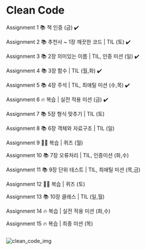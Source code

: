 # Clean Code

Assignment 1   📚 책 인증 (금) ✔️

Assignment 2   📚 추천사 ~ 1장 깨끗한 코드 | TIL (토) ✔️

Assignment 3   📚 2장 의미있는 이름 | TIL, 인증 미션 (일) ✔️

Assignment 4   📚 3장 함수 | TIL (월,화) ✔️

Assignment 5   📚 4장 주석 | TIL, 최애틸 미션 (수,목) ✔️


Assignment 6   🔥 복습 | 실전 적용 미션 (금) ✔️

Assignment 7   📚 5장 형식 맞추기 | TIL (토) 

Assignment 8   📚 6장 객체와 자료구조 | TIL (일)

Assignment 9   🙋🏻 복습 | 퀴즈 (월)

Assignment 10  📚 7장 오류처리 | TIL, 인증미션 (화,수)

Assignment 11  📚 9장 단위 테스트 | TIL, 최애틸 미션 (목,금)


Assignment 12  🙋🏻 복습 | 퀴즈 (토)

Assignment 13  📚 10장 클래스 | TIL (일,월)

Assignment 14  🔥 복습 | 실전 적용 미션 (화,수)

Assignment 15  🔥 복습 | 최종 미션 (목)

## 
![clean_code_img](https://github.com/chunjr1/clean_code/assets/37570034/e79e87dd-7077-4be8-96af-d09ccb0b9ac2)

